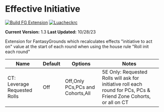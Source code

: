 
# Effective Initiative

[![Build FG Extension](https://github.com/rhagelstrom/EffectiveInitiative/actions/workflows/create-release.yml/badge.svg)](https://github.com/rhagelstrom/EffectiveInitiative/actions/workflows/create-release.yml) [![Luacheckrc](https://github.com/rhagelstrom/EffectiveInitiative/actions/workflows/luacheck.yml/badge.svg)](https://github.com/rhagelstrom/EffectiveInitiative/actions/workflows/luacheck.yml)

**Current Version:** 1.3
**Last Updated:** 10/28/23

Extension for FantasyGrounds which recalculates effects "initiative to act on" value at the start of each round when using the house rule "Roll init each round"

| Name| Default | Options | Notes |
|---|---|---|---|
|CT: Leverage Requested Rolls| Off| Off,Only PCs,PCs and Cohorts,All| 5E Only: Requested Rolls will ask for initiative roll each round for PCs, PCs & Friend Zone Cohorts, or all on CT|

